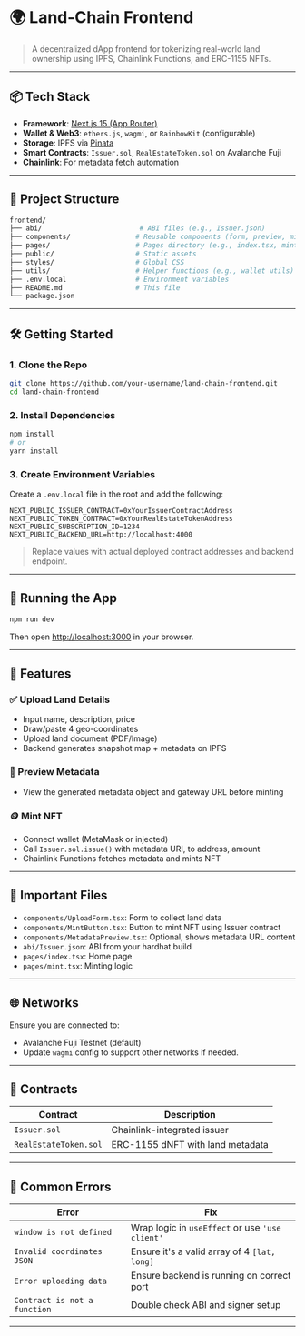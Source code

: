 # 🌍 Land-Chain Frontend

> A decentralized dApp frontend for tokenizing real-world land ownership using IPFS, Chainlink Functions, and ERC-1155 NFTs.

---

## 📦 Tech Stack

* **Framework**: [Next.js 15 (App Router)](https://nextjs.org/docs)
* **Wallet & Web3**: `ethers.js`, `wagmi`, or `RainbowKit` (configurable)
* **Storage**: IPFS via [Pinata](https://www.pinata.cloud/)
* **Smart Contracts**: `Issuer.sol`, `RealEstateToken.sol` on Avalanche Fuji
* **Chainlink**: For metadata fetch automation

---

## 🧱 Project Structure

```bash
frontend/
├── abi/                        # ABI files (e.g., Issuer.json)
├── components/                # Reusable components (form, preview, mint button)
├── pages/                     # Pages directory (e.g., index.tsx, mint.tsx)
├── public/                    # Static assets
├── styles/                    # Global CSS
├── utils/                     # Helper functions (e.g., wallet utils)
├── .env.local                 # Environment variables
├── README.md                  # This file
└── package.json
```

---

## 🛠️ Getting Started

### 1. Clone the Repo

```bash
git clone https://github.com/your-username/land-chain-frontend.git
cd land-chain-frontend
```

### 2. Install Dependencies

```bash
npm install
# or
yarn install
```

### 3. Create Environment Variables

Create a `.env.local` file in the root and add the following:

```env
NEXT_PUBLIC_ISSUER_CONTRACT=0xYourIssuerContractAddress
NEXT_PUBLIC_TOKEN_CONTRACT=0xYourRealEstateTokenAddress
NEXT_PUBLIC_SUBSCRIPTION_ID=1234
NEXT_PUBLIC_BACKEND_URL=http://localhost:4000
```

> Replace values with actual deployed contract addresses and backend endpoint.

---

## 🚀 Running the App

```bash
npm run dev
```

Then open [http://localhost:3000](http://localhost:3000) in your browser.

---

## 🧪 Features

### ✅ Upload Land Details

* Input name, description, price
* Draw/paste 4 geo-coordinates
* Upload land document (PDF/Image)
* Backend generates snapshot map + metadata on IPFS

### 🔎 Preview Metadata

* View the generated metadata object and gateway URL before minting

### 🪙 Mint NFT

* Connect wallet (MetaMask or injected)
* Call `Issuer.sol.issue()` with metadata URI, to address, amount
* Chainlink Functions fetches metadata and mints NFT

---

## 📁 Important Files

* `components/UploadForm.tsx`: Form to collect land data
* `components/MintButton.tsx`: Button to mint NFT using Issuer contract
* `components/MetadataPreview.tsx`: Optional, shows metadata URL content
* `abi/Issuer.json`: ABI from your hardhat build
* `pages/index.tsx`: Home page
* `pages/mint.tsx`: Minting logic

---

## 🌐 Networks

Ensure you are connected to:

* Avalanche Fuji Testnet (default)
* Update `wagmi` config to support other networks if needed.

---

## 🧱 Contracts

| Contract              | Description                      |
| --------------------- | -------------------------------- |
| `Issuer.sol`          | Chainlink-integrated issuer      |
| `RealEstateToken.sol` | ERC-1155 dNFT with land metadata |

---

## 🐛 Common Errors

| Error                        | Fix                                             |
| ---------------------------- | ----------------------------------------------- |
| `window is not defined`      | Wrap logic in `useEffect` or use `'use client'` |
| `Invalid coordinates JSON`   | Ensure it's a valid array of 4 `[lat, long]`    |
| `Error uploading data`       | Ensure backend is running on correct port       |
| `Contract is not a function` | Double check ABI and signer setup               |


---
